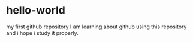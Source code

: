 # hello-world
my first github repository
I am learning about github using this repository and i hope i study it properly.
